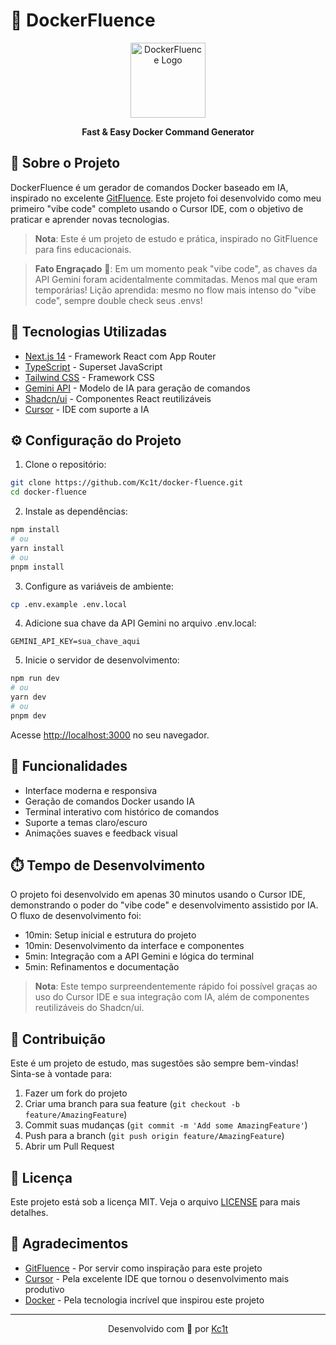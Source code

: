 # 🐳 DockerFluence


<div align="center">
  <img src="https://static-00.iconduck.com/assets.00/whale-emoji-484x512-0wxmc5rn.png" alt="DockerFluence Logo" width="120" />
  
  <p><strong>Fast & Easy Docker Command Generator</strong></p>
</div>

## 📝 Sobre o Projeto

DockerFluence é um gerador de comandos Docker baseado em IA, inspirado no excelente [GitFluence](https://www.gitfluence.com). Este projeto foi desenvolvido como meu primeiro "vibe code" completo usando o Cursor IDE, com o objetivo de praticar e aprender novas tecnologias.

> **Nota**: Este é um projeto de estudo e prática, inspirado no GitFluence para fins educacionais.

> **Fato Engraçado** 🙈: Em um momento peak "vibe code", as chaves da API Gemini foram acidentalmente commitadas. Menos mal que eram temporárias! Lição aprendida: mesmo no flow mais intenso do "vibe code", sempre double check seus .envs!

## 🚀 Tecnologias Utilizadas

- [Next.js 14](https://nextjs.org/) - Framework React com App Router
- [TypeScript](https://www.typescriptlang.org/) - Superset JavaScript
- [Tailwind CSS](https://tailwindcss.com/) - Framework CSS
- [Gemini API](https://deepmind.google/technologies/gemini/) - Modelo de IA para geração de comandos
- [Shadcn/ui](https://ui.shadcn.com/) - Componentes React reutilizáveis
- [Cursor](https://cursor.sh/) - IDE com suporte a IA

## ⚙️ Configuração do Projeto

1. Clone o repositório:
```bash
git clone https://github.com/Kc1t/docker-fluence.git
cd docker-fluence
```

2. Instale as dependências:
```bash
npm install
# ou
yarn install
# ou
pnpm install
```

3. Configure as variáveis de ambiente:
```bash
cp .env.example .env.local
```

4. Adicione sua chave da API Gemini no arquivo .env.local:
```env
GEMINI_API_KEY=sua_chave_aqui
```

5. Inicie o servidor de desenvolvimento:
```bash
npm run dev
# ou
yarn dev
# ou
pnpm dev
```

Acesse [http://localhost:3000](http://localhost:3000) no seu navegador.

## 🎯 Funcionalidades

- Interface moderna e responsiva
- Geração de comandos Docker usando IA
- Terminal interativo com histórico de comandos
- Suporte a temas claro/escuro
- Animações suaves e feedback visual

## ⏱️ Tempo de Desenvolvimento

O projeto foi desenvolvido em apenas 30 minutos usando o Cursor IDE, demonstrando o poder do "vibe code" e desenvolvimento assistido por IA. O fluxo de desenvolvimento foi:

- 10min: Setup inicial e estrutura do projeto
- 10min: Desenvolvimento da interface e componentes
- 5min: Integração com a API Gemini e lógica do terminal
- 5min: Refinamentos e documentação

> **Nota**: Este tempo surpreendentemente rápido foi possível graças ao uso do Cursor IDE e sua integração com IA, além de componentes reutilizáveis do Shadcn/ui.

## 🤝 Contribuição

Este é um projeto de estudo, mas sugestões são sempre bem-vindas! Sinta-se à vontade para:

1. Fazer um fork do projeto
2. Criar uma branch para sua feature (`git checkout -b feature/AmazingFeature`)
3. Commit suas mudanças (`git commit -m 'Add some AmazingFeature'`)
4. Push para a branch (`git push origin feature/AmazingFeature`)
5. Abrir um Pull Request

## 📄 Licença

Este projeto está sob a licença MIT. Veja o arquivo [LICENSE](LICENSE) para mais detalhes.

## 🙏 Agradecimentos

- [GitFluence](https://www.gitfluence.com) - Por servir como inspiração para este projeto
- [Cursor](https://cursor.sh/) - Pela excelente IDE que tornou o desenvolvimento mais produtivo
- [Docker](https://www.docker.com/) - Pela tecnologia incrível que inspirou este projeto

---

<div align="center">
  Desenvolvido com 💙 por <a href="https://github.com/Kc1t">Kc1t</a>
</div>
